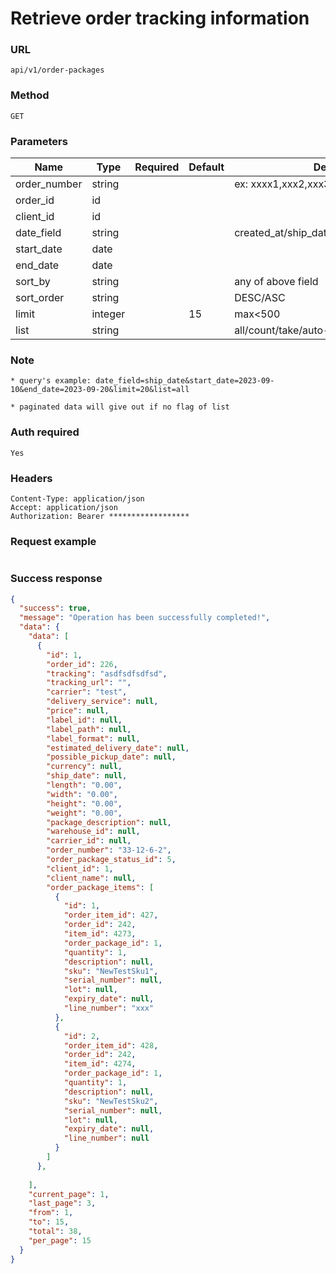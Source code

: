 # Retrieve order tracking information

### URL

```text
api/v1/order-packages
```

### Method

```text
GET
```

### Parameters

| Name         | Type    | Required | Default | Description                                  |
|--------------|---------|----------|---------|----------------------------------------------|
| order_number | string  |          |         | ex: xxxx1,xxx2,xxx3                          |
| order_id     | id      |          |         |                                              |
| client_id    | id      |          |         |                                              |
| date_field   | string  |          |         | created_at/ship_date/estimated_delivery_date |
| start_date   | date    |          |         |                                              |
| end_date     | date    |          |         |                                              |
| sort_by      | string  |          |         | any of above field                           |
| sort_order   | string  |          |         | DESC/ASC                                     |
| limit        | integer |          | 15      | max<500                                      |
| list         | string  |          |         | all/count/take/auto-complete                 |

### Note

```text
* query's example: date_field=ship_date&start_date=2023-09-10&end_date=2023-09-20&limit=20&list=all

* paginated data will give out if no flag of list
```

### Auth required

```text
Yes
```

### Headers

```text
Content-Type: application/json
Accept: application/json
Authorization: Bearer ******************
```

### Request example

```json

```

### Success response

```json
{
  "success": true,
  "message": "Operation has been successfully completed!",
  "data": {
    "data": [
      {
        "id": 1,
        "order_id": 226,
        "tracking": "asdfsdfsdfsd",
        "tracking_url": "",
        "carrier": "test",
        "delivery_service": null,
        "price": null,
        "label_id": null,
        "label_path": null,
        "label_format": null,
        "estimated_delivery_date": null,
        "possible_pickup_date": null,
        "currency": null,
        "ship_date": null,
        "length": "0.00",
        "width": "0.00",
        "height": "0.00",
        "weight": "0.00",
        "package_description": null,
        "warehouse_id": null,
        "carrier_id": null,
        "order_number": "33-12-6-2",
        "order_package_status_id": 5,
        "client_id": 1,
        "client_name": null,
        "order_package_items": [
          {
            "id": 1,
            "order_item_id": 427,
            "order_id": 242,
            "item_id": 4273,
            "order_package_id": 1,
            "quantity": 1,
            "description": null,
            "sku": "NewTestSku1",
            "serial_number": null,
            "lot": null,
            "expiry_date": null,
            "line_number": "xxx"
          },
          {
            "id": 2,
            "order_item_id": 428,
            "order_id": 242,
            "item_id": 4274,
            "order_package_id": 1,
            "quantity": 1,
            "description": null,
            "sku": "NewTestSku2",
            "serial_number": null,
            "lot": null,
            "expiry_date": null,
            "line_number": null
          }
        ]
      },
      
    ],
    "current_page": 1,
    "last_page": 3,
    "from": 1,
    "to": 15,
    "total": 38,
    "per_page": 15
  }
}
```
